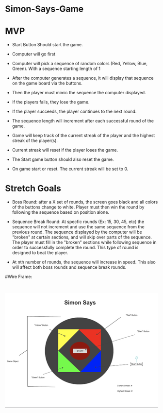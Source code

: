 # Simon-Says-Game

# MVP
  
  - Start Button Should start the game.

  - Computer will go first

  - Computer will pick a sequence of random colors (Red, Yellow, Blue, Green). With a sequence starting length of 1


  - After the computer generates a sequence, it will display that sequence on the game board via the buttons.

  - Then the player must mimic the sequence the computer displayed.

  - If the players fails, they lose the game.

  - If the player succeeds, the player continues to the next round.

  - The sequence length will increment after each successful round of the game.

  - Game will keep track of the current streak of the player and the highest streak of the player(s).

  - Current streak will reset if the player loses the game.

  - The Start game button should also reset the game.

  - On game start or reset. The current streak will be set to 0.


# Stretch Goals

  - Boss Round: after a X set of rounds, the screen goes black and all colors of the buttons change to white. 
  Player must then win the round by following the sequence based on position alone.
  
  - Sequence Break Round: At specfic rounds (Ex: 15, 30, 45, etc) the sequence will not increment and use the same sequence from the previous round. The sequence displayed by the computer will be "broken" at certain sections, and will skip over parts of the sequence. The player must fill in the "broken" sections while following sequence in order to successfully complete the round. This type of round is designed to beat the player.

  - At nth number of rounds, the sequence will increase in speed. This also will affect both boss rounds and sequence break rounds.


#Wire Frame:

<br>


![alt text](./img/Simon-Says-Wireframe.png)





